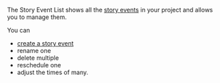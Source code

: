 The Story Event List shows all the [story events](https://github.com/Soyle-Productions/soyle-stories-user-manual/blob/main/What%20is.../a%20Story%20Event.md) in your project and allows you to manage them.

You can
- [create a story event](https://github.com/Soyle-Productions/soyle-stories-user-manual/blob/main/how%20do%20I.../create/a%20story%20event%3F.md)
- rename one
- delete multiple
- reschedule one
- adjust the times of many.
